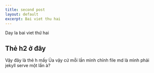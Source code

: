 ```yaml
---
title: second post
layout: default
excerpt: Bai viet thu hai
---
```


Day la bai viet thứ hai

## Thẻ h2 ở đây 
Vậy đây là thẻ h mấy
Ủa vậy cứ mỗi lần mình chỉnh file md là mình phải jekyll serve một lần à?